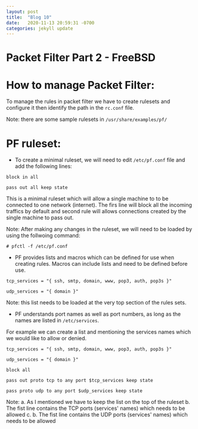 ```yaml
---
layout: post
title:  "Blog 10"
date:   2020-11-13 20:59:31 -0700
categories: jekyll update
---
```


# Packet Filter Part 2 - FreeBSD

# How to manage Packet Filter:

To manage the rules in packet filter we have to create rulesets and configure it then identify the path in the `rc.conf` file. 

Note: there are some sample rulesets in `/usr/share/examples/pf/`


# PF ruleset:

- To create a minimal ruleset, we will need to edit `/etc/pf.conf` file and add the following lines:

`block in all` 

`pass out all keep state`

This is a minimal ruleset which will allow a single machine to to be connected to one network (internet).
The firs line will block all the incoming traffics by default and second rule will allows connections created by the single machine to pass out. 

Note: After making any changes in the ruleset, we will need to be loaded by using the follwoing command:

`# pfctl -f /etc/pf.conf`


- PF provides lists and macros which can be defined for use when creating rules. Macros can include lists and need to be defined before use.

`tcp_services = "{ ssh, smtp, domain, www, pop3, auth, pop3s }"`

`udp_services = "{ domain }"`

Note: this list needs to be loaded at the very top section of the rules sets. 


- PF understands port names as well as port numbers, as long as the names are listed in `/etc/services`. 

For example we can create a list and mentioning the services names which we would like to allow or denied.

`tcp_services = "{ ssh, smtp, domain, www, pop3, auth, pop3s }"`

`udp_services = "{ domain }"`

`block all`

`pass out proto tcp to any port $tcp_services keep state`

`pass proto udp to any port $udp_services keep state`

Note: 
a. As I mentioned we have to keep the list on the top of the ruleset
b. The fist line contains the TCP ports (services' names) which  needs to be allowed
c. b. The fist line contains the UDP ports (services' names) which  needs to be allowed
